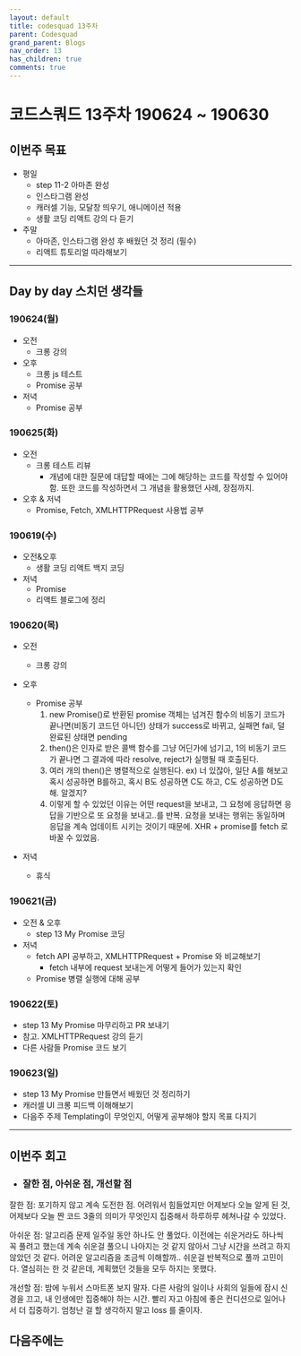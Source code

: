 ```yaml
---
layout: default
title: codesquad 13주차
parent: Codesquad
grand_parent: Blogs
nav_order: 13
has_children: true
comments: true
---
```


# 코드스쿼드 13주차 190624 ~ 190630

## 이번주 목표

- 평일
  - step 11-2 아마존 완성
  - 인스타그램 완성
  - 캐러셀 기능, 모달창 띄우기, 애니메이션 적용
  - 생활 코딩 리액트 강의 다 듣기
- 주말
  - 아마존, 인스타그램 완성 후 배웠던 것 정리 (필수)
  - 리액트 튜토리얼 따라해보기

---

## Day by day 스치던 생각들

### 190624(월)

- 오전
  - 크롱 강의
- 오후
  - 크롱 js 테스트
  - Promise 공부
- 저녁
  - Promise 공부

### 190625(화)

- 오전
  - 크롱 테스트 리뷰
    - 개념에 대한 질문에 대답할 때에는 그에 해당하는 코드를 작성할 수 있어야 함. 또한 코드를 작성하면서 그 개념을 활용했던 사례, 장점까지.
- 오후 & 저녁
  - Promise, Fetch, XMLHTTPRequest 사용법 공부

### 190619(수)

- 오전&오후
  - 생활 코딩 리액트 백지 코딩
- 저녁
  - Promise
  - 리액트 블로그에 정리

### 190620(목)

- 오전
  - 크롱 강의
- 오후

  - Promise 공부
    1. new Promise()로 반환된 promise 객체는 넘겨진 함수의 비동기 코드가 끝나면(비동기 코드던 아니던) 상태가 success로 바뀌고, 실패면 fail, 덜 완료된 상태면 pending
    2. then()은 인자로 받은 콜백 함수를 그냥 어딘가에 넘기고, 1의 비동기 코드가 끝나면 그 결과에 따라 resolve, reject가 실행될 때 호출된다.
    3. 여러 개의 then()은 병렬적으로 실행된다. ex) 너 있잖아, 일단 A를 해보고 혹시 성공하면 B를하고, 혹시 B도 성공하면 C도 하고, C도 성공하면 D도 해. 알겠지?
    4. 이렇게 할 수 있었던 이유는 어떤 request을 보내고, 그 요청에 응답하면 응답을 기반으로 또 요청을 보내고..를 반복. 요청을 보내는 행위는 동일하며 응답을 계속 업데이트 시키는 것이기 때문에. XHR + promise를 fetch 로 바꿀 수 있었음.

- 저녁
  - 휴식

### 190621(금)

- 오전 & 오후
  - step 13 My Promise 코딩
- 저녁
  - fetch API 공부하고, XMLHTTPRequest + Promise 와 비교해보기
    - fetch 내부에 request 보내는게 어떻게 들어가 있는지 확인
  - Promise 병렬 실행에 대해 공부

### 190622(토)

- step 13 My Promise 마무리하고 PR 보내기
- 참고. XMLHTTPRequest 강의 듣기
- 다른 사람들 Promise 코드 보기

### 190623(일)

- step 13 My Promise 만들면서 배웠던 것 정리하기
- 캐러셀 UI 크롱 피드백 이해해보기
- 다음주 주제 Templating이 무엇인지, 어떻게 공부해야 할지 목표 다지기

---

## 이번주 회고

- ### 잘한 점, 아쉬운 점, 개선할 점

잘한 점: 포기하지 않고 계속 도전한 점. 어려워서 힘들었지만 어제보다 오늘 알게 된 것, 어제보다 오늘 짠 코드 3줄의 의미가 무엇인지 집중해서 하루하루 헤쳐나갈 수 있었다.

아쉬운 점: 알고리즘 문제 일주일 동안 하나도 안 풀었다. 이전에는 쉬운거라도 하나씩 꼭 풀려고 했는데 계속 쉬운걸 풀으니 나아지는 것 같지 않아서 그냥 시간을 쓰려고 하지 않았던 것 같다. 어려운 알고리즘을 조금씩 이해할까.. 쉬운걸 반복적으로 풀까 고민이다. 열심히는 한 것 같은데, 계획했던 것들을 모두 하지는 못했다.

개선할 점: 밤에 누워서 스마트폰 보지 말자. 다른 사람의 일이나 사회의 일들에 잠시 신경을 끄고, 내 인생에만 집중해야 하는 시간. 빨리 자고 아침에 좋은 컨디션으로 일어나서 더 집중하기. 엄청난 걸 할 생각하지 말고 loss 를 줄이자.

## 다음주에는

